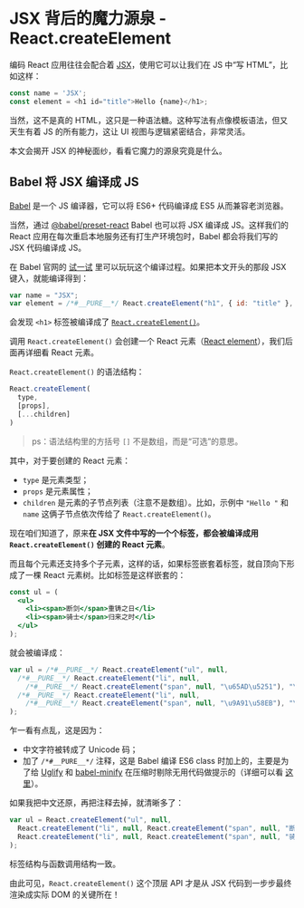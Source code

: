# JSX 背后的魔力源泉 - React.createElement

编码 React 应用往往会配合着 [JSX](https://reactjs.org/docs/introducing-jsx.html)，使用它可以让我们在 JS 中“写 HTML”，比如这样：

```js
const name = 'JSX';
const element = <h1 id="title">Hello {name}</h1>;
```

当然，这不是真的 HTML，这只是一种语法糖。这种写法有点像模板语法，但又天生有着 JS 的所有能力，这让 UI 视图与逻辑紧密结合，非常灵活。

本文会揭开 JSX 的神秘面纱，看看它魔力的源泉究竟是什么。

## Babel 将 JSX 编译成 JS

[Babel](https://babeljs.io/) 是一个 JS 编译器，它可以将 ES6+ 代码编译成 ES5 从而兼容老浏览器。

当然，通过 [@babel/preset-react](https://babeljs.io/docs/en/babel-preset-react) Babel 也可以将 JSX 编译成 JS。这样我们的 React 应用在每次重启本地服务还有打生产环境包时，Babel 都会将我们写的 JSX 代码编译成 JS。

在 Babel 官网的 [试一试](https://babeljs.io/repl) 里可以玩玩这个编译过程。如果把本文开头的那段 JSX 键入，就能编译得到：

```js
var name = "JSX";
var element = /*#__PURE__*/ React.createElement("h1", { id: "title" }, "Hello ", name);
```

会发现 `<h1>` 标签被编译成了 [`React.createElement()`](https://reactjs.org/docs/react-api.html#createelement)。

调用 `React.createElement()` 会创建一个 React 元素（[React element](https://reactjs.org/docs/rendering-elements.html)），我们后面再详细看 React 元素。

`React.createElement()` 的语法结构：

```js
React.createElement(
  type,
  [props],
  [...children]
)
```

> ps：语法结构里的方括号 `[]` 不是数组，而是“可选”的意思。

其中，对于要创建的 React 元素：

* `type` 是元素类型；
* `props` 是元素属性；
* `children` 是元素的子节点列表（注意不是数组）。比如，示例中 `"Hello "` 和 `name` 这俩子节点依次传给了 `React.createElement()`。

现在咱们知道了，原来**在 JSX 文件中写的一个个标签，都会被编译成用 `React.createElement()` 创建的 React 元素**。

而且每个元素还支持多个子元素，这样的话，如果标签嵌套着标签，就自顶向下形成了一棵 React 元素树。比如标签是这样嵌套的：

```jsx
const ul = (
  <ul>
    <li><span>断剑</span>重铸之日</li>
    <li><span>骑士</span>归来之时</li>
  </ul>
);
```

就会被编译成：

```js
var ul = /*#__PURE__*/ React.createElement("ul", null,
  /*#__PURE__*/ React.createElement("li", null,
    /*#__PURE__*/ React.createElement("span", null, "\u65AD\u5251"), "\u91CD\u94F8\u4E4B\u65E5"),
  /*#__PURE__*/ React.createElement("li", null,
    /*#__PURE__*/ React.createElement("span", null, "\u9A91\u58EB"), "\u5F52\u6765\u4E4B\u65F6")
);
```

乍一看有点乱，这是因为：

* 中文字符被转成了 Unicode 码；
* 加了 `/*#__PURE__*/` 注释，这是 Babel 编译 ES6 class 时加上的，主要是为了给 [Uglify](https://github.com/mishoo/UglifyJS) 和 [babel-minify](https://github.com/babel/minify) 在压缩时剔除无用代码做提示的（详细可以看 [这里](https://babeljs.io/blog/2018/08/27/7.0.0#pure-annotation-support)）。

如果我把中文还原，再把注释去掉，就清晰多了：

```js
var ul = React.createElement("ul", null,
  React.createElement("li", null, React.createElement("span", null, "断剑"), "重铸之日"),
  React.createElement("li", null, React.createElement("span", null, "骑士"), "归来之时")
);
```

标签结构与函数调用结构一致。

由此可见，`React.createElement()` 这个顶层 API 才是从 JSX 代码到一步步最终渲染成实际 DOM 的关键所在！ 
